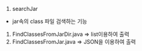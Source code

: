 1. searchJar
  - jar속의 class 파일 검색하는 기능
  
  1) FindClassesFromJarDir.java => list이용하여 출력
  2) FindClassesFromJar.java => JSON을 이용하여 출력